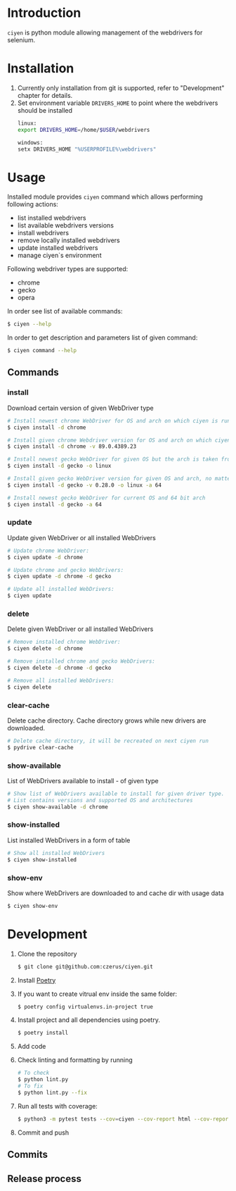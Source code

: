 # Introduction
`ciyen` is python module allowing management of the webdrivers for selenium.

# Installation
1. Currently only installation from git is supported, refer to "Development" chapter for details.
2. Set environment variable `DRIVERS_HOME` to point where the webdrivers should be installed
   ```bash
   linux:
   export DRIVERS_HOME=/home/$USER/webdrivers
   
   windows:
   setx DRIVERS_HOME "%USERPROFILE%\webdrivers"
   ```

# Usage
Installed module provides `ciyen` command which allows performing following actions:
* list installed webdrivers
* list available webdrivers versions
* install webdrivers
* remove locally installed webdrivers
* update installed webdrivers
* manage ciyen`s environment

Following webdriver types are supported:
* chrome
* gecko
* opera

In order see list of available commands:
```bash
$ ciyen --help
```

In order to get description and parameters list of given command:
```bash
$ ciyen command --help
```

## Commands
### install
Download certain version of given WebDriver type

```bash
# Install newest chrome WebDriver for OS and arch on which ciyen is run:
$ ciyen install -d chrome

# Install given chrome Webdriver version for OS and arch on which ciyen is run:
$ ciyen install -d chrome -v 89.0.4389.23

# Install newest gecko WebDriver for given OS but the arch is taken from current OS:
$ ciyen install -d gecko -o linux

# Install given gecko WebDriver version for given OS and arch, no matter the current OS
$ ciyen install -d gecko -v 0.28.0 -o linux -a 64

# Install newest gecko WebDriver for current OS and 64 bit arch
$ ciyen install -d gecko -a 64
```

### update
Update given WebDriver or all installed WebDrivers
```bash
# Update chrome WebDriver:
$ ciyen update -d chrome

# Update chrome and gecko WebDrivers:
$ ciyen update -d chrome -d gecko

# Update all installed WebDrivers:
$ ciyen update
```

### delete
Delete given WebDriver or all installed WebDrivers

```bash
# Remove installed chrome WebDriver:
$ ciyen delete -d chrome

# Remove installed chrome and gecko WebDrivers:
$ ciyen delete -d chrome -d gecko

# Remove all installed WebDrivers:
$ ciyen delete
```

### clear-cache
Delete cache directory. Cache directory grows while new drivers are downloaded.

```bash
# Delete cache directory, it will be recreated on next ciyen run
$ pydrive clear-cache
```

### show-available
List of WebDrivers available to install - of given type

```bash
# Show list of WebDrivers available to install for given driver type.
# List contains versions and supported OS and architectures
$ ciyen show-available -d chrome
```

### show-installed
 List installed WebDrivers in a form of table

```bash
# Show all installed WebDrivers
$ ciyen show-installed
```

### show-env
Show where WebDrivers are downloaded to and cache dir with usage data

```bash
$ ciyen show-env
```

# Development
1. Clone the repository
    ```bash
    $ git clone git@github.com:czerus/ciyen.git
    ``` 

2. Install [Poetry](https://python-poetry.org/docs/#installation)
3. If you want to create vitrual env inside the same folder:
    ```bash
    $ poetry config virtualenvs.in-project true
    ```
4. Install project and all dependencies using poetry.
    ```bash
   $ poetry install
   ```
   
5. Add code
6. Check linting and formatting by running
    ```bash
    # To check 
    $ python lint.py
    # To fix
    $ python lint.py --fix    
    ```
7. Run all tests with coverage:
   ```bash
   $ python3 -m pytest tests --cov=ciyen --cov-report html --cov-report term -vv
   ```
6. Commit and push

## Commits

## Release process
